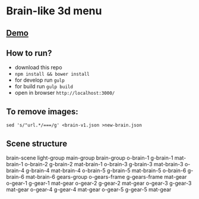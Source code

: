 # Brain-like 3d menu

## [Demo](https://fatuk.github.io/brain-menu/public)

## How to run?

* download this repo
* `npm install && bower install`
* for develop run `gulp`
* for build run `gulp build`
* open in browser `http://localhost:3000/`

## To remove images:

`sed 's/"url.*/===/g' <brain-v1.json >new-brain.json`


## Scene structure

brain-scene
light-group
main-group
brain-group
o-brain-1 g-brain-1 mat-brain-1
o-brain-2 g-brain-2 mat-brain-1
o-brain-3 g-brain-3 mat-brain-3
o-brain-4 g-brain-4 mat-brain-4
o-brain-5 g-brain-5 mat-brain-5
o-brain-6 g-brain-6 mat-brain-6
gears-group
o-gears-frame g-gears-frame mat-gear
o-gear-1 g-gear-1 mat-gear
o-gear-2 g-gear-2 mat-gear
o-gear-3 g-gear-3 mat-gear
o-gear-4 g-gear-4 mat-gear
o-gear-5 g-gear-5 mat-gear
